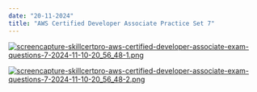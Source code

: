 ```yaml
---
date: "20-11-2024"
title: "AWS Certified Developer Associate Practice Set 7"
---
```

<a href="/images/screencapture-skillcertpro-aws-certified-developer-associate-exam-questions-7-2024-11-10-20_56_48-1.png" target="_blank"><img src="/images/screencapture-skillcertpro-aws-certified-developer-associate-exam-questions-7-2024-11-10-20_56_48-1.png" alt="screencapture-skillcertpro-aws-certified-developer-associate-exam-questions-7-2024-11-10-20_56_48-1.png" /></a>

<a href="/images/screencapture-skillcertpro-aws-certified-developer-associate-exam-questions-7-2024-11-10-20_56_48-2.png" target="_blank"><img src="/images/screencapture-skillcertpro-aws-certified-developer-associate-exam-questions-7-2024-11-10-20_56_48-2.png" alt="screencapture-skillcertpro-aws-certified-developer-associate-exam-questions-7-2024-11-10-20_56_48-2.png" /></a>

